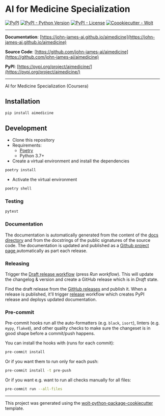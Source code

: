 # AI for Medicine Specialization

[![PyPI](https://img.shields.io/pypi/v/aimedicine?style=flat-square)](https://pypi.python.org/pypi/aimedicine/)
[![PyPI - Python Version](https://img.shields.io/pypi/pyversions/aimedicine?style=flat-square)](https://pypi.python.org/pypi/aimedicine/)
[![PyPI - License](https://img.shields.io/pypi/l/aimedicine?style=flat-square)](https://pypi.python.org/pypi/aimedicine/)
[![Coookiecutter - Wolt](https://img.shields.io/badge/cookiecutter-Wolt-00c2e8?style=flat-square&logo=cookiecutter&logoColor=D4AA00&link=https://github.com/woltapp/wolt-python-package-cookiecutter)](https://github.com/woltapp/wolt-python-package-cookiecutter)


---

**Documentation**: [https://john-james-ai.github.io/aimedicine](https://john-james-ai.github.io/aimedicine)

**Source Code**: [https://github.com/john-james-ai/aimedicine](https://github.com/john-james-ai/aimedicine)

**PyPI**: [https://pypi.org/project/aimedicine/](https://pypi.org/project/aimedicine/)

---

AI for Medicine Specialization (Coursera)

## Installation

```sh
pip install aimedicine
```

## Development

* Clone this repository
* Requirements:
  * [Poetry](https://python-poetry.org/)
  * Python 3.7+
* Create a virtual environment and install the dependencies

```sh
poetry install
```

* Activate the virtual environment

```sh
poetry shell
```

### Testing

```sh
pytest
```

### Documentation

The documentation is automatically generated from the content of the [docs directory](./docs) and from the docstrings
 of the public signatures of the source code. The documentation is updated and published as a [Github project page
 ](https://pages.github.com/) automatically as part each release.

### Releasing

Trigger the [Draft release workflow](https://github.com/john-james-ai/aimedicine/actions/workflows/draft_release.yml)
(press _Run workflow_). This will update the changelog & version and create a GitHub release which is in _Draft_ state.

Find the draft release from the
[GitHub releases](https://github.com/john-james-ai/aimedicine/releases) and publish it. When
 a release is published, it'll trigger [release](https://github.com/john-james-ai/aimedicine/blob/master/.github/workflows/release.yml) workflow which creates PyPI
 release and deploys updated documentation.

### Pre-commit

Pre-commit hooks run all the auto-formatters (e.g. `black`, `isort`), linters (e.g. `mypy`, `flake8`), and other quality
 checks to make sure the changeset is in good shape before a commit/push happens.

You can install the hooks with (runs for each commit):

```sh
pre-commit install
```

Or if you want them to run only for each push:

```sh
pre-commit install -t pre-push
```

Or if you want e.g. want to run all checks manually for all files:

```sh
pre-commit run --all-files
```

---

This project was generated using the [wolt-python-package-cookiecutter](https://github.com/woltapp/wolt-python-package-cookiecutter) template.
